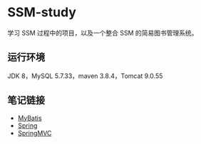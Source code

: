 # SSM-study

学习 SSM 过程中的项目，以及一个整合 SSM 的简易图书管理系统。

## 运行环境

JDK 8，MySQL 5.7.33，maven 3.8.4，Tomcat 9.0.55

## 笔记链接

- [MyBatis](https://github.com/haining820/MyNotes/blob/main/MyBatis/MyBatis.md)
- [Spring](https://github.com/haining820/MyNotes/blob/main/Spring/Spring/Spring.md)
- [SpringMVC](https://github.com/haining820/MyNotes/blob/main/Spring/SpringMVC/SpringMVC.md)